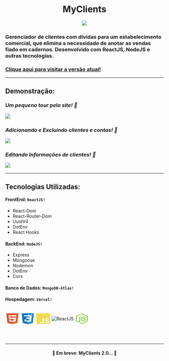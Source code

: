 <h1 align="center" >MyClients</h1>

<div align="center">
  <img src="https://github.com/MatheusAndrade23/MyClients/blob/master/src/img/logo.jpeg"/>
</div>

### Gerenciador de clientes com dívidas para um estabelecimento comercial, que elimina a necessidade de anotar as vendas fiado em cadernos. Desenvolvido com ReactJS, NodeJS e outras tecnologias.

### <a href="https://my-clients-kohl.vercel.app/">Clique aqui para visitar a versão atual!<a/>

---

<h2>Demonstração:</h2>

### _Um pequeno tour pelo site! 🚀_
<img src="https://github.com/MatheusAndrade23/MyClients/blob/master/src/img/inicial.gif"/>

### _Adicionando e Excluindo clientes e contas! 🚀_
<img src="https://github.com/MatheusAndrade23/MyClients/blob/master/src/img/manipulando.gif"/>

### _Editando Informações de clientes! 🚀_
<img src="https://github.com/MatheusAndrade23/MyClients/blob/master/src/img/editando.gif"/>


---


<h2>Tecnologias Utilizadas:</h2>
 
 #### FrontEnd: `ReactJS!`
	
- React-Dom
- React-Router-Dom
- UuidV4
- DotEnv
- React Hooks
	
 #### BackEnd: `NodeJS!`
	
- Express
- Mongoose
- Nodemon
- DotEnv
- Cors
 	
 #### Banco de Dados: `MongoDB-Atlas!`
	
 #### Hospedagem: `Vercel!`
 
 <div style="display: inline_block"><br>
  <img align="center" alt="HTML" height="35" width="45" src="https://raw.githubusercontent.com/devicons/devicon/master/icons/html5/html5-original.svg">
  <img align="center" alt="CSS" height="35" width="45" src="https://raw.githubusercontent.com/devicons/devicon/master/icons/css3/css3-original.svg">
  <img align="center" alt="Js" height="35" width="45" src="https://raw.githubusercontent.com/devicons/devicon/master/icons/javascript/javascript-plain.svg">
  <img align="center" alt="ReactJS" height="35" width="45" src="https://cdn.jsdelivr.net/gh/devicons/devicon/icons/react/react-original.svg">
  <img align="center" alt="NodeJS" height="35" width="45" src="https://raw.githubusercontent.com/devicons/devicon/master/icons/nodejs/nodejs-plain.svg">
 </div>
 
 <br></br>


 ---


<h4 align="center"> 
	🚧 Em breve: MyClients 2.0... 🚧
</h4>
